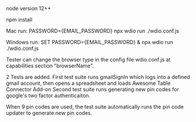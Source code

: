node version 12++

npm install

Mac run:
PASSWORD={EMAIL_PASSWORD} npx wdio run ./wdio.conf.js

Windows run:
SET PASSWORD={EMAIL_PASSWORD} & npx wdio run ./wdio.conf.js


Tester can change the browser type in the config file wdio.conf.js at capabilities section "browserName".


2 Tests are added.
First test suite runs gmailSignIn which logs into a defined gmail account, then opens a spreadsheet and loads Awesome Table Connector Add-on
Second test suite runs generating new pin codes for google's two factor authenticaiton.

When 9 pin codes are used, the test suite automatically runs the pin code updater to generate new pin codes. 
